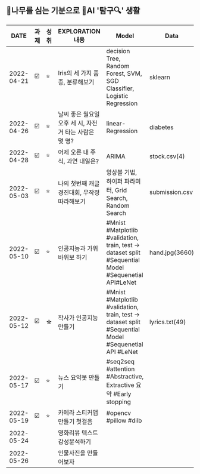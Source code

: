 ## 🌳나무를 심는 기분으로 🤖AI '탐구🔍' 생활  
| DATE | 과제 | 성취 | EXPLORATION 내용 | Model | Data  | 
| ------ | -- | -- |----------- |----|---|
| 2022-04-21 | ☑️ | ⭐ | Iris의 세 가지 품종, 분류해보기 | decision Tree, Random Forest, SVM, SGD Classifier, Logistic Regression  | sklearn  |  
| 2022-04-26 |  ☑️ | ⭐ | 날씨 좋은 월요일 오후 세 시, 자전거 타는 사람은 몇 명? |linear-Regression   | diabetes |  
| 2022-04-28 | ☑️ |⭐  | 어제 오른 내 주식, 과연 내일은? | ARIMA |  stock.csv(4) |    
| 2022-05-03 | ☑️ |⭐  | 나의 첫번째 캐글 경진대회, 무작정 따라해보기  | 앙상블 기법, 하이퍼 파라미터, Grid Search, Random Search  | submission.csv  |    
| 2022-05-10 | ☑️ | ⭐ | 인공지능과 가위바위보 하기  | #Mnist #Matplotlib #validation, train, test → dataset split #Sequential Model #Sequenetial API#LeNet   | hand.jpg(3660)  | 
| 2022-05-12 | ☑️ | ☆ | 작사가 인공지능 만들기  | #Mnist #Matplotlib #validation, train, test → dataset split #Sequential Model #Sequenetial API #LeNet  |  lyrics.txt(49) |  
| 2022-05-17 | ☑️ | ⭐ | 뉴스 요약봇 만들기  | #seq2seq #attention #Abstractive, Extractive 요약 #Early stopping  |   |  
| 2022-05-19 | ☑️ | ⭐ | 카메라 스티커앱 만들기 첫걸음  | #opencv #pillow #dilb  |   | 
| 2022-05-24|  |  | 영화리뷰 텍스트 감성분석하기  |   |   | 
| 2022-05-26|  |  | 인물사진을 만들어보자  |   |   | 
